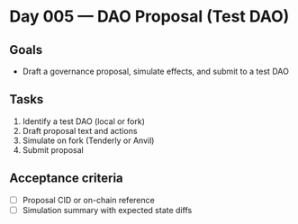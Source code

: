 # Day 005 — DAO Proposal (Test DAO)

## Goals
- Draft a governance proposal, simulate effects, and submit to a test DAO

## Tasks
1) Identify a test DAO (local or fork)
2) Draft proposal text and actions
3) Simulate on fork (Tenderly or Anvil)
4) Submit proposal

## Acceptance criteria
- [ ] Proposal CID or on-chain reference
- [ ] Simulation summary with expected state diffs
